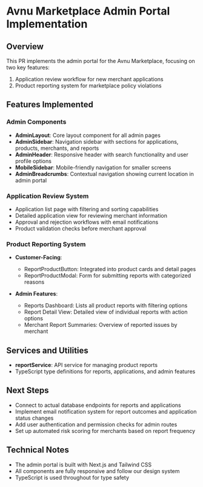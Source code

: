 # Avnu Marketplace Admin Portal Implementation

## Overview
This PR implements the admin portal for the Avnu Marketplace, focusing on two key features:
1. Application review workflow for new merchant applications
2. Product reporting system for marketplace policy violations

## Features Implemented

### Admin Components
- **AdminLayout**: Core layout component for all admin pages
- **AdminSidebar**: Navigation sidebar with sections for applications, products, merchants, and reports
- **AdminHeader**: Responsive header with search functionality and user profile options
- **MobileSidebar**: Mobile-friendly navigation for smaller screens
- **AdminBreadcrumbs**: Contextual navigation showing current location in admin portal

### Application Review System
- Application list page with filtering and sorting capabilities
- Detailed application view for reviewing merchant information
- Approval and rejection workflows with email notifications
- Product validation checks before merchant approval

### Product Reporting System
- **Customer-Facing**:
  - ReportProductButton: Integrated into product cards and detail pages
  - ReportProductModal: Form for submitting reports with categorized reasons
  
- **Admin Features**:
  - Reports Dashboard: Lists all product reports with filtering options
  - Report Detail View: Detailed view of individual reports with action options
  - Merchant Report Summaries: Overview of reported issues by merchant

## Services and Utilities
- **reportService**: API service for managing product reports
- TypeScript type definitions for reports, applications, and admin features

## Next Steps
- Connect to actual database endpoints for reports and applications
- Implement email notification system for report outcomes and application status changes
- Add user authentication and permission checks for admin routes
- Set up automated risk scoring for merchants based on report frequency

## Technical Notes
- The admin portal is built with Next.js and Tailwind CSS
- All components are fully responsive and follow our design system
- TypeScript is used throughout for type safety
